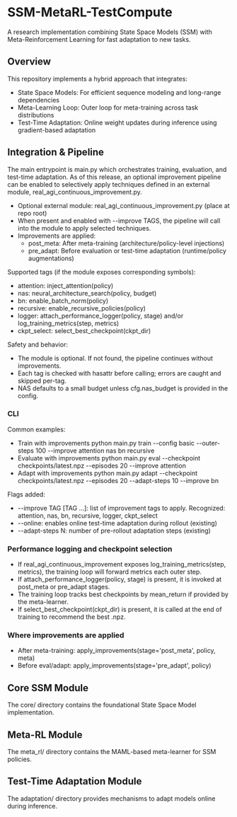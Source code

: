 # SSM-MetaRL-TestCompute
A research implementation combining State Space Models (SSM) with Meta-Reinforcement Learning for fast adaptation to new tasks.

## Overview
This repository implements a hybrid approach that integrates:
- State Space Models: For efficient sequence modeling and long-range dependencies
- Meta-Learning Loop: Outer loop for meta-training across task distributions
- Test-Time Adaptation: Online weight updates during inference using gradient-based adaptation

## Integration & Pipeline
The main entrypoint is main.py which orchestrates training, evaluation, and test-time adaptation. As of this release, an optional improvement pipeline can be enabled to selectively apply techniques defined in an external module, real_agi_continuous_improvement.py.

- Optional external module: real_agi_continuous_improvement.py (place at repo root)
- When present and enabled with --improve TAGS, the pipeline will call into the module to apply selected techniques.
- Improvements are applied:
  - post_meta: After meta-training (architecture/policy-level injections)
  - pre_adapt: Before evaluation or test-time adaptation (runtime/policy augmentations)

Supported tags (if the module exposes corresponding symbols):
- attention: inject_attention(policy)
- nas: neural_architecture_search(policy, budget)
- bn: enable_batch_norm(policy)
- recursive: enable_recursive_policies(policy)
- logger: attach_performance_logger(policy, stage) and/or log_training_metrics(step, metrics)
- ckpt_select: select_best_checkpoint(ckpt_dir)

Safety and behavior:
- The module is optional. If not found, the pipeline continues without improvements.
- Each tag is checked with hasattr before calling; errors are caught and skipped per-tag.
- NAS defaults to a small budget unless cfg.nas_budget is provided in the config.

### CLI
Common examples:
- Train with improvements
  python main.py train --config basic --outer-steps 100 --improve attention nas bn recursive
- Evaluate with improvements
  python main.py eval --checkpoint checkpoints/latest.npz --episodes 20 --improve attention
- Adapt with improvements
  python main.py adapt --checkpoint checkpoints/latest.npz --episodes 20 --adapt-steps 10 --improve bn

Flags added:
- --improve TAG [TAG ...]: list of improvement tags to apply. Recognized: attention, nas, bn, recursive, logger, ckpt_select
- --online: enables online test-time adaptation during rollout (existing)
- --adapt-steps N: number of pre-rollout adaptation steps (existing)

### Performance logging and checkpoint selection
- If real_agi_continuous_improvement exposes log_training_metrics(step, metrics), the training loop will forward metrics each outer step.
- If attach_performance_logger(policy, stage) is present, it is invoked at post_meta or pre_adapt stages.
- The training loop tracks best checkpoints by mean_return if provided by the meta-learner.
- If select_best_checkpoint(ckpt_dir) is present, it is called at the end of training to recommend the best .npz.

### Where improvements are applied
- After meta-training: apply_improvements(stage='post_meta', policy, meta)
- Before eval/adapt: apply_improvements(stage='pre_adapt', policy)

## Core SSM Module
The core/ directory contains the foundational State Space Model implementation.

## Meta-RL Module
The meta_rl/ directory contains the MAML-based meta-learner for SSM policies.

## Test-Time Adaptation Module
The adaptation/ directory provides mechanisms to adapt models online during inference.
